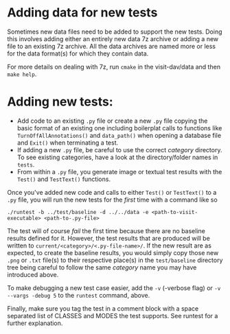 # Adding data for new tests

Sometimes new data files need to be added to support the new tests.
Doing this involves adding either an entirely new data 7z archive or
adding a new file to an existing 7z archive. All the data archives
are named more or less for the data format(s) for which they contain
data.

For more details on dealing with 7z, run `cmake` in the visit-dav/data
and then `make help`.

# Adding new tests: 

  * Add code to an existing `.py` file or create a new `.py` file copying
  the basic format of an existing one including boilerplat calls to functions
  like `TurnOffAllAnnotations()` and `data_path()` when opening a database file
  and `Exit()` when terminating a test.
  * If adding a new `.py` file, be careful to use the correct
  _category_ directory. To see existing categories, have a look at the
  directory/folder names in `tests`.
  * From within a `.py` file, you generate image or textual test results with the
  `Test()` and `TestText()` functions.
  
Once you've added new code and calls to either `Test()` or `TestText()` to
a `.py` file, you will run the new tests for the _first_ time with a command
like so

```
./runtest -b ../test/baseline -d ../../data -e <path-to-visit-executable> <path-to-.py-file>
```

The test will of course _fail_ the first time because there are no baseline
results defined for it. However, the test results that are produced will be
written to `current/<category>/<.py-file-name>/`. If the new result are as
expected, to create the baseline results, you would simply copy those new
`.png` or `.txt` file(s) to their respective place(s) in the `test/baseline`
directory tree being careful to follow the same _category_ name you may have
introduced above.

To make debugging a new test case easier, add the `-v` (-verbose flag)
or `-v --vargs -debug 5` to the `runtest` command, above.

Finally, make sure you tag the test in a comment block with a space
separated list of CLASSES and MODES the test supports. See runtest for
a further explanation.
